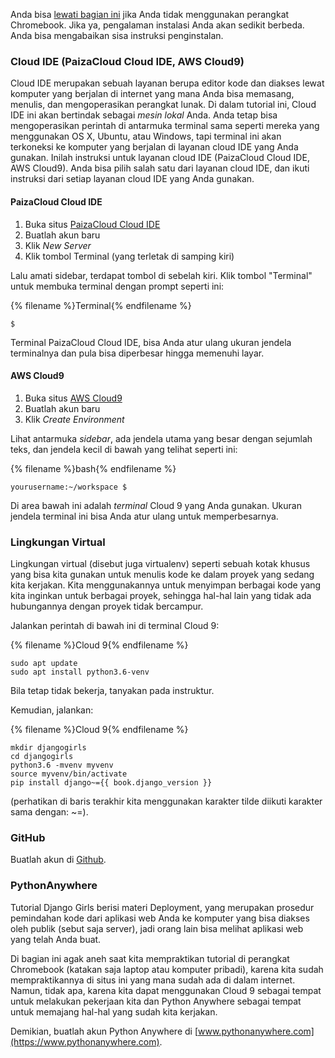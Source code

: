 Anda bisa [lewati bagian ini](http://tutorial.djangogirls.org/en/installation/#install-python) jika Anda tidak menggunakan perangkat Chromebook. Jika ya, pengalaman instalasi Anda akan sedikit berbeda. Anda bisa mengabaikan sisa instruksi penginstalan.

### Cloud IDE (PaizaCloud Cloud IDE, AWS Cloud9)

Cloud IDE merupakan sebuah layanan berupa editor kode dan diakses lewat komputer yang berjalan di internet yang mana Anda bisa memasang, menulis, dan mengoperasikan perangkat lunak. Di dalam tutorial ini, Cloud IDE ini akan bertindak sebagai *mesin lokal* Anda. Anda tetap bisa mengoperasikan perintah di antarmuka terminal sama seperti mereka yang menggunakan OS X, Ubuntu, atau Windows, tapi terminal ini akan terkoneksi ke komputer yang berjalan di layanan cloud IDE yang Anda gunakan. Inilah instruksi untuk layanan cloud IDE (PaizaCloud Cloud IDE, AWS Cloud9). Anda bisa pilih salah satu dari layanan cloud IDE, dan ikuti instruksi dari setiap layanan cloud IDE yang Anda gunakan.

#### PaizaCloud Cloud IDE

1. Buka situs [PaizaCloud Cloud IDE](https://paiza.cloud/)
2. Buatlah akun baru
3. Klik *New Server*
4. Klik tombol Terminal (yang terletak di samping kiri)

Lalu amati sidebar, terdapat tombol di sebelah kiri. Klik tombol "Terminal" untuk membuka terminal dengan prompt seperti ini:

{% filename %}Terminal{% endfilename %}

    $
    

Terminal PaizaCloud Cloud IDE, bisa Anda atur ulang ukuran jendela terminalnya dan pula bisa diperbesar hingga memenuhi layar.

#### AWS Cloud9

1. Buka situs [AWS Cloud9](https://aws.amazon.com/cloud9/)
2. Buatlah akun baru
3. Klik *Create Environment*

Lihat antarmuka *sidebar*, ada jendela utama yang besar dengan sejumlah teks, dan jendela kecil di bawah yang telihat seperti ini:

{% filename %}bash{% endfilename %}

    yourusername:~/workspace $
    

Di area bawah ini adalah *terminal* Cloud 9 yang Anda gunakan. Ukuran jendela terminal ini bisa Anda atur ulang untuk memperbesarnya. 

### Lingkungan Virtual

Lingkungan virtual (disebut juga virtualenv) seperti sebuah kotak khusus yang bisa kita gunakan untuk menulis kode ke dalam proyek yang sedang kita kerjakan. Kita menggunakannya untuk menyimpan berbagai kode yang kita inginkan untuk berbagai proyek, sehingga hal-hal lain yang tidak ada hubungannya dengan proyek tidak bercampur.

Jalankan perintah di bawah ini di terminal Cloud 9:

{% filename %}Cloud 9{% endfilename %}

    sudo apt update
    sudo apt install python3.6-venv
    

Bila tetap tidak bekerja, tanyakan pada instruktur.

Kemudian, jalankan:

{% filename %}Cloud 9{% endfilename %}

    mkdir djangogirls
    cd djangogirls
    python3.6 -mvenv myvenv
    source myvenv/bin/activate
    pip install django~={{ book.django_version }}
    

(perhatikan di baris terakhir kita menggunakan karakter tilde diikuti karakter sama dengan: ~=).

### GitHub

Buatlah akun di [Github](https://github.com).

### PythonAnywhere

Tutorial Django Girls berisi materi Deployment, yang merupakan prosedur pemindahan kode dari aplikasi web Anda ke komputer yang bisa diakses oleh publik (sebut saja server), jadi orang lain bisa melihat aplikasi web yang telah Anda buat.

Di bagian ini agak aneh saat kita mempraktikan tutorial di perangkat Chromebook (katakan saja laptop atau komputer pribadi), karena kita sudah mempraktikannya di situs ini yang mana sudah ada di dalam internet. Namun, tidak apa, karena kita dapat menggunakan Cloud 9 sebagai tempat untuk melakukan pekerjaan kita dan Python Anywhere sebagai tempat untuk memajang hal-hal yang sudah kita kerjakan.

Demikian, buatlah akun Python Anywhere di [www.pythonanywhere.com](https://www.pythonanywhere.com).